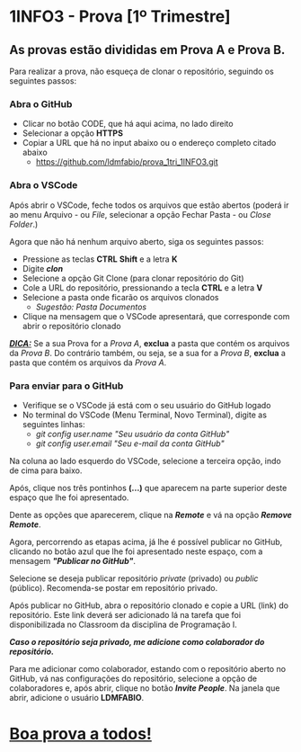 # 1INFO3 - Prova [1º Trimestre]

## As provas estão divididas em **Prova A** e **Prova B**.

Para realizar a prova, não esqueça de clonar o repositório, seguindo os seguintes passos:

### **Abra o GitHub**
- Clicar no botão CODE, que há aqui acima, no lado direito
- Selecionar a opção **HTTPS**
- Copiar a URL que há no input abaixo ou o endereço completo citado abaixo
  - https://github.com/ldmfabio/prova_1tri_1INFO3.git

### **Abra o VSCode**

Após abrir o VSCode, feche todos os arquivos que estão abertos (poderá ir ao menu Arquivo - ou _File_, selecionar a opção Fechar Pasta - ou _Close Folder_.)

Agora que não há nenhum arquivo aberto, siga os seguintes passos:
- Pressione as teclas **CTRL** **Shift** e a letra **K**
- Digite ***clon***
- Selecione a opção Git Clone (para clonar repositório do Git)
- Cole a URL do repositório, pressionando a tecla **CTRL** e a letra **V**
- Selecione a pasta onde ficarão os arquivos clonados
  - _Sugestão: Pasta Documentos_
- Clique na mensagem que o VSCode apresentará, que corresponde com abrir o repositório clonado


<u>***DICA:***</u>
Se a sua Prova for a _Prova A_, **exclua** a pasta que contém os arquivos da _Prova B_. Do contrário também, ou seja, se a sua for a _Prova B_, **exclua** a pasta que contém os arquivos da _Prova A_.

### **Para enviar para o GitHub**

- Verifique se o VSCode já está com o seu usuário do GitHub logado
- No terminal do VSCode (Menu Terminal, Novo Terminal), digite as seguintes linhas:
  - _git config user.name "Seu usuário da conta GitHub"_
  - _git config user.email "Seu e-mail da conta GitHub"_

Na coluna ao lado esquerdo do VSCode, selecione a terceira opção, indo de cima para baixo.

Após, clique nos três pontinhos **(...)** que aparecem na parte superior deste espaço que lhe foi apresentado.

Dente as opções que aparecerem, clique na ***Remote*** e vá na opção ***Remove Remote***.

Agora, percorrendo as etapas acima, já lhe é possível publicar no GitHub, clicando no botão azul que lhe foi apresentado neste espaço, com a mensagem ***"Publicar no GitHub"***.

Selecione se deseja publicar repositório _private_ (privado) ou _public_ (público). Recomenda-se postar em repositório privado.

Após publicar no GitHub, abra o repositório clonado e copie a URL (link) do repositório. Este link deverá ser adicionado lá na tarefa que foi disponibilizada no Classroom da disciplina de Programação I.

***Caso o repositório seja privado, me adicione como colaborador do repositório.***

Para me adicionar como colaborador, estando com o repositório aberto no GitHub, vá nas configurações do repositório, selecione a opção de colaboradores e, após abrir, clique no botão ***Invite People***. Na janela que abrir, adicione o usuário **LDMFABIO**.

# 
# **<u>Boa prova a todos!</u>**
